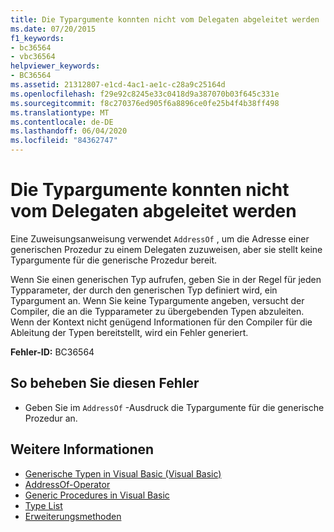 ```yaml
---
title: Die Typargumente konnten nicht vom Delegaten abgeleitet werden
ms.date: 07/20/2015
f1_keywords:
- bc36564
- vbc36564
helpviewer_keywords:
- BC36564
ms.assetid: 21312807-e1cd-4ac1-ae1c-c28a9c25164d
ms.openlocfilehash: f29e92c8245e33c0418d9a387070b03f645c331e
ms.sourcegitcommit: f8c270376ed905f6a8896ce0fe25b4f4b38ff498
ms.translationtype: MT
ms.contentlocale: de-DE
ms.lasthandoff: 06/04/2020
ms.locfileid: "84362747"
---
```

# <a name="type-arguments-could-not-be-inferred-from-the-delegate"></a>Die Typargumente konnten nicht vom Delegaten abgeleitet werden
Eine Zuweisungsanweisung verwendet `AddressOf` , um die Adresse einer generischen Prozedur zu einem Delegaten zuzuweisen, aber sie stellt keine Typargumente für die generische Prozedur bereit.  
  
 Wenn Sie einen generischen Typ aufrufen, geben Sie in der Regel für jeden Typparameter, der durch den generischen Typ definiert wird, ein Typargument an. Wenn Sie keine Typargumente angeben, versucht der Compiler, die an die Typparameter zu übergebenden Typen abzuleiten. Wenn der Kontext nicht genügend Informationen für den Compiler für die Ableitung der Typen bereitstellt, wird ein Fehler generiert.  
  
 **Fehler-ID:** BC36564  
  
## <a name="to-correct-this-error"></a>So beheben Sie diesen Fehler  
  
- Geben Sie im `AddressOf` -Ausdruck die Typargumente für die generische Prozedur an.  
  
## <a name="see-also"></a>Weitere Informationen

- [Generische Typen in Visual Basic (Visual Basic)](../../programming-guide/language-features/data-types/generic-types.md)
- [AddressOf-Operator](../operators/addressof-operator.md)
- [Generic Procedures in Visual Basic](../../programming-guide/language-features/data-types/generic-procedures.md)
- [Type List](../statements/type-list.md)
- [Erweiterungsmethoden](../../programming-guide/language-features/procedures/extension-methods.md)
